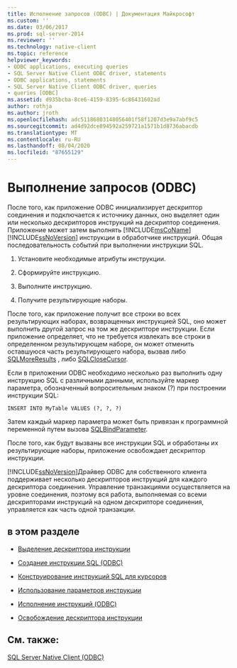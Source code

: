 ```yaml
---
title: Исполнение запросов (ODBC) | Документация Майкрософт
ms.custom: ''
ms.date: 03/06/2017
ms.prod: sql-server-2014
ms.reviewer: ''
ms.technology: native-client
ms.topic: reference
helpviewer_keywords:
- ODBC applications, executing queries
- SQL Server Native Client ODBC driver, statements
- ODBC applications, statements
- SQL Server Native Client ODBC driver, queries
- queries [ODBC]
ms.assetid: d935bcba-8ce6-4159-8395-6c86431602ad
author: rothja
ms.author: jroth
ms.openlocfilehash: adc51186803148056401f58f1207d3e9a7abf9c5
ms.sourcegitcommit: ad4d92dce894592a259721a1571b1d8736abacdb
ms.translationtype: MT
ms.contentlocale: ru-RU
ms.lasthandoff: 08/04/2020
ms.locfileid: "87655129"
---
```

# <a name="executing-queries-odbc"></a>Выполнение запросов (ODBC)
  После того, как приложение ODBC инициализирует дескриптор соединения и подключается к источнику данных, оно выделяет один или несколько дескрипторов инструкций на дескриптор соединения. Приложение может затем выполнять [!INCLUDE[msCoName](../../includes/msconame-md.md)] [!INCLUDE[ssNoVersion](../../includes/ssnoversion-md.md)] инструкции в обработчике инструкций. Общая последовательность событий при выполнении инструкции SQL.  
  
1.  Установите необходимые атрибуты инструкции.  
  
2.  Сформируйте инструкцию.  
  
3.  Выполните инструкцию.  
  
4.  Получите результирующие наборы.  
  
 После того, как приложение получит все строки во всех результирующих наборах, возвращенных инструкцией SQL, оно может выполнить другой запрос на том же дескрипторе инструкции. Если приложение определяет, что не требуется извлекать все строки в определенном результирующем наборе, он может отменить оставшуюся часть результирующего набора, вызвав либо [SQLMoreResults](../native-client-odbc-api/sqlmoreresults.md) , либо [SQLCloseCursor](../native-client-odbc-api/sqlclosecursor.md).  
  
 Если в приложении ODBC необходимо несколько раз выполнить одну инструкцию SQL с различными данными, используйте маркер параметра, обозначенный вопросительным знаком (?) при построении инструкции SQL:  
  
```  
INSERT INTO MyTable VALUES (?, ?, ?)  
```  
  
 Затем каждый маркер параметра может быть привязан к программной переменной путем вызова [SQLBindParameter](../native-client-odbc-api/sqlbindparameter.md).  
  
 После того, как будут вызваны все инструкции SQL и обработаны их результирующие наборы, приложение освобождает дескриптор инструкции.  
  
 [!INCLUDE[ssNoVersion](../../includes/ssnoversion-md.md)]Драйвер ODBC для собственного клиента поддерживает несколько дескрипторов инструкций для каждого дескриптора соединения. Управление транзакциями осуществляется на уровне соединения, поэтому вся работа, выполняемая со всеми дескрипторами инструкций на одном дескрипторе соединения, управляется как часть одной транзакции.  
  
## <a name="in-this-section"></a>в этом разделе  
  
-   [Выделение дескриптора инструкции](allocating-a-statement-handle.md)  
  
-   [Создание инструкции SQL &#40;ODBC&#41;](constructing-an-sql-statement-odbc.md)  
  
-   [Конструирование инструкций SQL для курсоров](constructing-sql-statements-for-cursors.md)  
  
-   [Использование параметров инструкции](using-statement-parameters.md)  
  
-   [Исполнение инструкций &#40;ODBC&#41;](executing-statements/executing-statements-odbc.md)  
  
-   [Освобождение дескриптора инструкции](freeing-a-statement-handle.md)  
  
## <a name="see-also"></a>См. также:  
 [SQL Server Native Client (ODBC)](../native-client/odbc/sql-server-native-client-odbc.md)  
  
  
